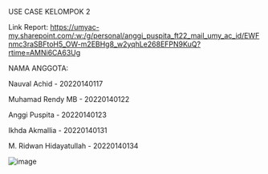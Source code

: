 USE CASE KELOMPOK 2

Link Report: https://umyac-my.sharepoint.com/:w:/g/personal/anggi_puspita_ft22_mail_umy_ac_id/EWFnmc3raSBFtoH5_OW-m2EBHg8_w2yqhLe268EFPN9KuQ?rtime=AMNi6CA63Ug

NAMA ANGGOTA: 

Nauval Achid - 20220140117

Muhamad Rendy MB - 20220140122

Anggi Puspita - 20220140123

Ikhda Akmallia - 20220140131

M. Ridwan Hidayatullah - 20220140134

![image](https://github.com/user-attachments/assets/b9248edd-2aea-4f88-bc5a-5ecf211243f2)
